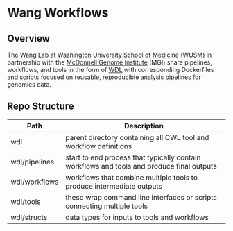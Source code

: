 # Wang Workflows

## Overview

The [Wang Lab](https://wang.wustl.edu/) at [Washington University School of Medicine](https://medicine.wustl.edu/) (WUSM) in partnership with the [McDonnell Genome Institute](https://www.genome.wustl.edu/) (MGI) share pipelines, workflows, and tools in the form of [WDL](https://github.com/openwdl/wdl/blob/main/versions/1.1/SPEC.md) with corresponding Dockerfiles and scripts focused on reusable, reproducible analysis pipelines for genomics data.  


## Repo Structure

| Path | Description |
| --- | --- |
| wdl | parent directory containing all CWL tool and workflow definitions |
| wdl/pipelines | start to end process that typically contain workflows and tools and produce final outputs |
| wdl/workflows | workflows that combine multiple tools to produce intermediate outputs |
| wdl/tools     | these wrap command line interfaces or scripts connecting multiple tools |
| wdl/structs   | data types for inputs to tools and workflows |

